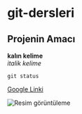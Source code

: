 # git-dersleri

## Projenin Amacı

**kalın kelime**<br/>
*italik kelime*

`git status`

[Google Linki](http://www.google.com)

![Resim görüntüleme](https://www.w3schools.com/css/img_fjords.jpg)
